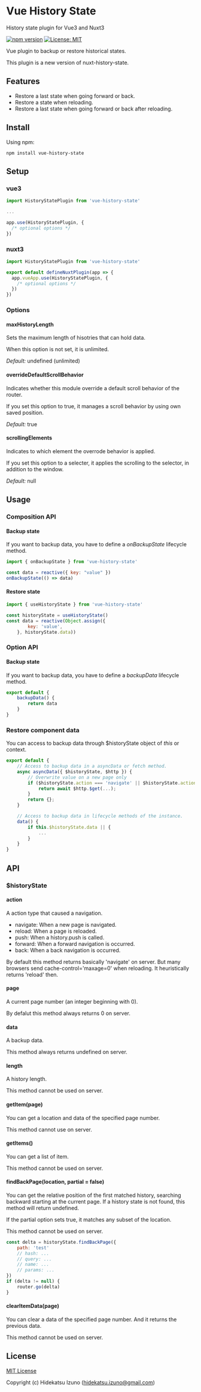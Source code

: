 # Vue History State

History state plugin for Vue3 and Nuxt3

[![npm version](https://badge.fury.io/js/vue-history-state.svg)](https://badge.fury.io/js/vue-history-state)
[![License: MIT](https://img.shields.io/badge/License-MIT-blue.svg)](LICENSE)

Vue plugin to backup or restore historical states.

This plugin is a new version of nuxt-history-state.

## Features

- Restore a last state when going forward or back.
- Restore a state when reloading.
- Restore a last state when going forward or back after reloading.

## Install

Using npm:

```
npm install vue-history-state
```

## Setup

### vue3

```javascript
import HistoryStatePlugin from 'vue-history-state'

...

app.use(HistoryStatePlugin, {
  /* optional options */
})
```

### nuxt3

```javascript
import HistoryStatePlugin from 'vue-history-state'

export default defineNuxtPlugin(app => {
  app.vueApp.use(HistoryStatePlugin, {
    /* optional options */
  })
})
```

### Options

#### maxHistoryLength

Sets the maximum length of hisotries that can hold data.

When this option is not set, it is unlimited.

*Default:* undefined (unlimited)

#### overrideDefaultScrollBehavior

Indicates whether this module override a default scroll behavior of the router.

If you set this option to true, it manages a scroll behavior by using own saved position.

*Default:* true

#### scrollingElements

Indicates to which element the overrode behavior is applied.

If you set this option to a selecter, it applies the scrolling to the selector, in addition to the window.

*Default:* null

## Usage

### Composition API

#### Backup state

If you want to backup data, you have to define a *onBackupState* lifecycle method.

```javascript
import { onBackupState } from 'vue-history-state'

const data = reactive({ key: "value" })
onBackupState(() => data)
```

#### Restore state

```javascript
import { useHistoryState } from 'vue-history-state'

const historyState = useHistoryState()
const data = reactive(Object.assign({
        key: 'value',
    }, historyState.data))
```

### Option API

#### Backup state

If you want to backup data, you have to define a *backupData* lifecycle method.

```javascript
export default {
    backupData() {
        return data
    }
}
```

### Restore component data

You can access to backup data through $historyState object of *this* or context.

```javascript
export default {
    // Access to backup data in a asyncData or fetch method.
    async asyncData({ $historyState, $http }) {
        // Overwrite value on a new page only
        if ($historyState.action === 'navigate' || $historyState.action === 'push') {
            return await $http.$get(...);
        }
        return {};
    }

    // Access to backup data in lifecycle methods of the instance.
    data() {
        if this.$historyState.data || {
            ...
        }
    }
}
```

## API

### $historyState

#### action

A action type that caused a navigation.

- navigate: When a new page is navigated.
- reload: When a page is reloaded.
- push: When a history.push is called.
- forward: When a forward navigation is occurred.
- back: When a back navigation is occurred.

By default this method returns basically 'navigate' on server. 
But many browsers send cache-control='maxage=0' when reloading.
It heuristically returns 'reload' then.

#### page

A current page number (an integer beginning with 0).

By defalut this method always returns 0 on server.

#### data

A backup data.

This method always returns undefined on server.

#### length

A history length.

This method cannot be used on server.

#### getItem(page)

You can get a location and data of the specified page number.

This method cannot use on server.

#### getItems()

You can get a list of item.

This method cannot be used on server.

#### findBackPage(location, partial = false)

You can get the relative position of the first matched history, 
searching backward starting at the current page.
If a history state is not found, this method will return undefined.

If the partial option sets true, it matches any subset of the location.

This method cannot be used on server.

```javascript
const delta = historyState.findBackPage({
    path: 'test'
    // hash: ...
    // query: ...
    // name: ...
    // params: ...
})
if (delta != null) {
    router.go(delta)
}
```

#### clearItemData(page)

You can clear a data of the specified page number. And it returns the previous data.

This method cannot be used on server.

## License

[MIT License](./LICENSE)

Copyright (c) Hidekatsu Izuno (hidekatsu.izuno@gmail.com)
